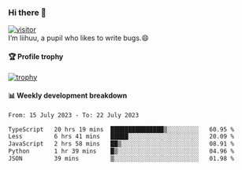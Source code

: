 ### Hi there 👋
[![visitor](https://visitor-badge.glitch.me/badge?page_id=liihuu&right_color=blue)](https://github.com/liihuu)<br>
I’m liihuu, a pupil who likes to write bugs.😄


#### 🏆 Profile trophy
[![trophy](https://github-profile-trophy.vercel.app?username=liihuu&margin-w=16&margin-h=16&rank=-C,-B)](https://github.com/liihuu)


#### 📊 Weekly development breakdown
<!--START_SECTION:waka-->

```txt
From: 15 July 2023 - To: 22 July 2023

TypeScript   20 hrs 19 mins  ███████████████▒░░░░░░░░░   60.95 %
Less         6 hrs 41 mins   █████░░░░░░░░░░░░░░░░░░░░   20.09 %
JavaScript   2 hrs 58 mins   ██▒░░░░░░░░░░░░░░░░░░░░░░   08.91 %
Python       1 hr 39 mins    █▒░░░░░░░░░░░░░░░░░░░░░░░   04.96 %
JSON         39 mins         ▒░░░░░░░░░░░░░░░░░░░░░░░░   01.98 %
```

<!--END_SECTION:waka-->

<!--
**liihuu/liihuu** is a ✨ _special_ ✨ repository because its `README.md` (this file) appears on your GitHub profile.

Here are some ideas to get you started:

- 🔭 I’m currently working on ...
- 🌱 I’m currently learning ...
- 👯 I’m looking to collaborate on ...
- 🤔 I’m looking for help with ...
- 💬 Ask me about ...
- 📫 How to reach me: ...
- 😄 Pronouns: ...
- ⚡ Fun fact: ...
-->
